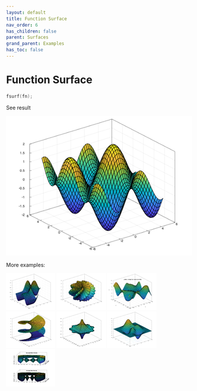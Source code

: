 ```yaml
---
layout: default
title: Function Surface
nav_order: 6
has_children: false
parent: Surfaces
grand_parent: Examples
has_toc: false
---
```

# Function Surface

```cpp
fsurf(fn);
```


See result

[![example_fsurf_1](fsurf/fsurf_1.png)](https://github.com/alandefreitas/matplotplusplus/blob/master/examples/surfaces/fsurf/fsurf_1.cpp)

More examples:
    
[![example_fsurf_2](fsurf/fsurf_2_thumb.png)](https://github.com/alandefreitas/matplotplusplus/blob/master/examples/surfaces/fsurf/fsurf_2.cpp)  [![example_fsurf_3](fsurf/fsurf_3_thumb.png)](https://github.com/alandefreitas/matplotplusplus/blob/master/examples/surfaces/fsurf/fsurf_3.cpp)  [![example_fsurf_4](fsurf/fsurf_4_thumb.png)](https://github.com/alandefreitas/matplotplusplus/blob/master/examples/surfaces/fsurf/fsurf_4.cpp)  [![example_fsurf_5](fsurf/fsurf_5_thumb.png)](https://github.com/alandefreitas/matplotplusplus/blob/master/examples/surfaces/fsurf/fsurf_5.cpp)  [![example_fsurf_6](fsurf/fsurf_6_thumb.png)](https://github.com/alandefreitas/matplotplusplus/blob/master/examples/surfaces/fsurf/fsurf_6.cpp)  [![example_fsurf_7](fsurf/fsurf_7_thumb.png)](https://github.com/alandefreitas/matplotplusplus/blob/master/examples/surfaces/fsurf/fsurf_7.cpp)  [![example_fsurf_8](fsurf/fsurf_8_thumb.png)](https://github.com/alandefreitas/matplotplusplus/blob/master/examples/surfaces/fsurf/fsurf_8.cpp)

  


